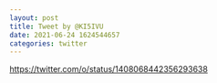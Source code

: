 ```yaml
--- 
layout: post 
title: Tweet by @KI5IVU 
date: 2021-06-24 1624544657 
categories: twitter 
--- 
```

https://twitter.com/o/status/1408068442356293638